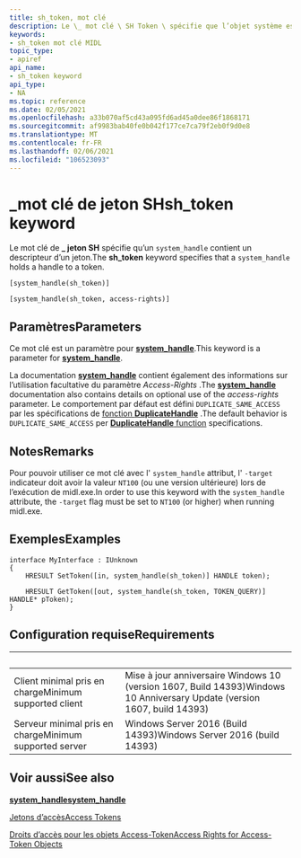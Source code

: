 ```yaml
---
title: sh_token, mot clé
description: Le \_ mot clé \ SH Token \ spécifie que l’objet système est un handle de jeton.
keywords:
- sh_token mot clé MIDL
topic_type:
- apiref
api_name:
- sh_token keyword
api_type:
- NA
ms.topic: reference
ms.date: 02/05/2021
ms.openlocfilehash: a33b070af5cd43a095fd6ad45a0dee86f1868171
ms.sourcegitcommit: af9983bab40fe0b042f177ce7ca79f2eb0f9d0e8
ms.translationtype: MT
ms.contentlocale: fr-FR
ms.lasthandoff: 02/06/2021
ms.locfileid: "106523093"
---
```

# <a name="sh_token-keyword"></a><span data-ttu-id="b075e-104">\_mot clé de jeton SH</span><span class="sxs-lookup"><span data-stu-id="b075e-104">sh\_token keyword</span></span>

<span data-ttu-id="b075e-105">Le mot clé de **\_ jeton SH** spécifie qu’un `system_handle` contient un descripteur d’un jeton.</span><span class="sxs-lookup"><span data-stu-id="b075e-105">The **sh\_token** keyword specifies that a `system_handle` holds a handle to a token.</span></span>

``` syntax
[system_handle(sh_token)]

[system_handle(sh_token, access-rights)]
```

## <a name="parameters"></a><span data-ttu-id="b075e-106">Paramètres</span><span class="sxs-lookup"><span data-stu-id="b075e-106">Parameters</span></span>

<span data-ttu-id="b075e-107">Ce mot clé est un paramètre pour [**system_handle**](system-handle.md).</span><span class="sxs-lookup"><span data-stu-id="b075e-107">This keyword is a parameter for [**system_handle**](system-handle.md).</span></span>

<span data-ttu-id="b075e-108">La documentation [**system_handle**](system-handle.md) contient également des informations sur l’utilisation facultative du paramètre *Access-Rights* .</span><span class="sxs-lookup"><span data-stu-id="b075e-108">The [**system_handle**](system-handle.md) documentation also contains details on optional use of the *access-rights* parameter.</span></span> <span data-ttu-id="b075e-109">Le comportement par défaut est défini `DUPLICATE_SAME_ACCESS` par les spécifications de [fonction **DuplicateHandle**](/windows/win32/api/handleapi/nf-handleapi-duplicatehandle) .</span><span class="sxs-lookup"><span data-stu-id="b075e-109">The default behavior is `DUPLICATE_SAME_ACCESS` per [**DuplicateHandle** function](/windows/win32/api/handleapi/nf-handleapi-duplicatehandle) specifications.</span></span>

## <a name="remarks"></a><span data-ttu-id="b075e-110">Notes</span><span class="sxs-lookup"><span data-stu-id="b075e-110">Remarks</span></span>

<span data-ttu-id="b075e-111">Pour pouvoir utiliser ce mot clé avec l' `system_handle` attribut, l' `-target` indicateur doit avoir la valeur `NT100` (ou une version ultérieure) lors de l’exécution de midl.exe.</span><span class="sxs-lookup"><span data-stu-id="b075e-111">In order to use this keyword with the `system_handle` attribute, the `-target` flag must be set to `NT100` (or higher) when running midl.exe.</span></span>

## <a name="examples"></a><span data-ttu-id="b075e-112">Exemples</span><span class="sxs-lookup"><span data-stu-id="b075e-112">Examples</span></span>

``` syntax
interface MyInterface : IUnknown                         
{         
    HRESULT SetToken([in, system_handle(sh_token)] HANDLE token);

    HRESULT GetToken([out, system_handle(sh_token, TOKEN_QUERY)] HANDLE* pToken);
}
```

## <a name="requirements"></a><span data-ttu-id="b075e-113">Configuration requise</span><span class="sxs-lookup"><span data-stu-id="b075e-113">Requirements</span></span>

| &nbsp; | &nbsp; |
|-|-|
| <span data-ttu-id="b075e-114">Client minimal pris en charge</span><span class="sxs-lookup"><span data-stu-id="b075e-114">Minimum supported client</span></span> | <span data-ttu-id="b075e-115">Mise à jour anniversaire Windows 10 (version 1607, Build 14393)</span><span class="sxs-lookup"><span data-stu-id="b075e-115">Windows 10 Anniversary Update (version 1607, build 14393)</span></span> |
| <span data-ttu-id="b075e-116">Serveur minimal pris en charge</span><span class="sxs-lookup"><span data-stu-id="b075e-116">Minimum supported server</span></span> | <span data-ttu-id="b075e-117">Windows Server 2016 (Build 14393)</span><span class="sxs-lookup"><span data-stu-id="b075e-117">Windows Server 2016 (build 14393)</span></span> |

## <a name="see-also"></a><span data-ttu-id="b075e-118">Voir aussi</span><span class="sxs-lookup"><span data-stu-id="b075e-118">See also</span></span>

<dl> <dt>

[<span data-ttu-id="b075e-119">**system_handle**</span><span class="sxs-lookup"><span data-stu-id="b075e-119">**system_handle**</span></span>](system-handle.md)
</dt> <dt>

[<span data-ttu-id="b075e-120">Jetons d’accès</span><span class="sxs-lookup"><span data-stu-id="b075e-120">Access Tokens</span></span>](../secauthz/access-tokens.md)
</dt> <dt>

[<span data-ttu-id="b075e-121">Droits d’accès pour les objets Access-Token</span><span class="sxs-lookup"><span data-stu-id="b075e-121">Access Rights for Access-Token Objects</span></span>](../secauthz/access-rights-for-access-token-objects.md)
</dt> </dl>
